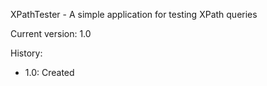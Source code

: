 XPathTester - A simple application for testing XPath queries

Current version: 1.0

History:
- 1.0: Created